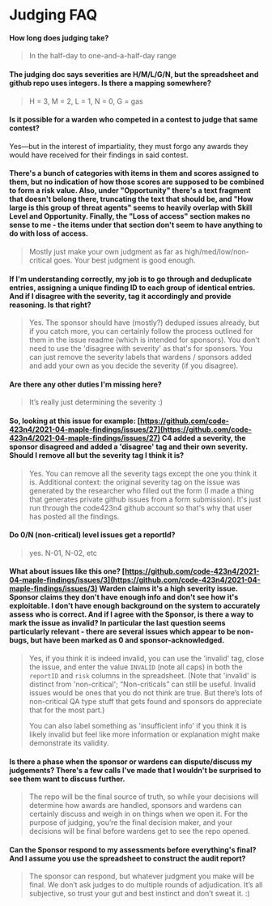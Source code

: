 # Judging FAQ

#### **How long does judging take?**

> In the half-day to one-and-a-half-day range

#### The judging doc says severities are H/M/L/G/N, but the spreadsheet and github repo uses integers. Is there a mapping somewhere?

> H = 3, M = 2, L = 1, N = 0, G = gas

#### Is it possible for a warden who competed in a contest to judge that same contest?&#x20;

Yes—but in the interest of impartiality, they must forgo any awards they would have received for their findings in said contest.&#x20;

#### There's a bunch of categories with items in them and scores assigned to them, but no indication of how those scores are supposed to be combined to form a risk value. Also, under "Opportunity" there's a text fragment that doesn't belong there, truncating the text that should be, and "How large is this group of threat agents" seems to heavily overlap with Skill Level and Opportunity. Finally, the "Loss of access" section makes no sense to me - the items under that section don't seem to have anything to do with loss of access.

> Mostly just make your own judgment as far as high/med/low/non-critical goes. Your best judgment is good enough.

#### If I'm understanding correctly, my job is to go through and deduplicate entries, assigning a unique finding ID to each group of identical entries. And if I disagree with the severity, tag it accordingly and provide reasoning. Is that right?

> Yes. The sponsor should have (mostly?) deduped issues already, but if you catch more, you can certainly follow the process outlined for them in the issue readme (which is intended for sponsors). You don't need to use the 'disagree with severity' as that's for sponsors. You can just remove the severity labels that wardens / sponsors added and add your own as you decide the severity (if you disagree).

#### Are there any other duties I'm missing here?

> It’s really just determining the severity :)

#### So, looking at this issue for example: [https://github.com/code-423n4/2021-04-maple-findings/issues/27](https://github.com/code-423n4/2021-04-maple-findings/issues/27) C4 added a severity, the sponsor disagreed and added a 'disagree' tag and their own severity. Should I remove all but the severity tag I think it is?

> Yes. You can remove all the severity tags except the one you think it is. Additional context: the original severity tag on the issue was generated by the researcher who filled out the form (I made a thing that generates private github issues from a form submission). It's just run through the code423n4 github account so that's why that user has posted all the findings.

#### Do 0/N (non-critical) level issues get a reportId?

> yes. N-01, N-02, etc

#### What about issues like this one? [https://github.com/code-423n4/2021-04-maple-findings/issues/3](https://github.com/code-423n4/2021-04-maple-findings/issues/3) Warden claims it's a high severity issue. Sponsor claims they don't have enough info and don't see how it's exploitable. I don't have enough background on the system to accurately assess who is correct. And if I agree with the Sponsor, is there a way to mark the issue as invalid? In particular the last question seems particularly relevant - there are several issues which appear to be non-bugs, but have been marked as 0 and sponsor-acknowledged.

> Yes, if you think it is indeed invalid, you can use the 'invalid' tag, close the issue, and enter the value `INVALID` (note all caps) in both the `reportID` and `risk` columns in the spreadsheet. (Note that 'invalid' is distinct from 'non-critical'; “Non-criticals” can still be useful. Invalid issues would be ones that you do not think are true. But there’s lots of non-critical QA type stuff that gets found and sponsors do appreciate that for the most part.)&#x20;
>
> You can also label something as 'insufficient info' if you think it is likely invalid but feel like more information or explanation might make demonstrate its validity.

#### Is there a phase when the sponsor or wardens can dispute/discuss my judgements? There's a few calls I've made that I wouldn't be surprised to see them want to discuss further.

> The repo will be the final source of truth, so while your decisions will determine how awards are handled, sponsors and wardens can certainly discuss and weigh in on things when we open it. For the purpose of judging, you’re the final decision maker, and your decisions will be final before wardens get to see the repo opened.

#### Can the Sponsor respond to my assessments before everything's final? And I assume you use the spreadsheet to construct the audit report?

> The sponsor can respond, but whatever judgment you make will be final. We don’t ask judges to do multiple rounds of adjudication. It’s all subjective, so trust your gut and best instinct and don’t sweat it. :)
